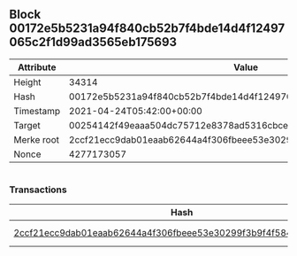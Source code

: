 ## Block 00172e5b5231a94f840cb52b7f4bde14d4f12497065c2f1d99ad3565eb175693

Attribute | Value
--- | ---
Height | 34314
Hash | 00172e5b5231a94f840cb52b7f4bde14d4f12497065c2f1d99ad3565eb175693
Timestamp | 2021-04-24T05:42:00+00:00
Target | 00254142f49eaaa504dc75712e8378ad5316cbcead634704b3734b6271167cc4
Merke root | 2ccf21ecc9dab01eaab62644a4f306fbeee53e30299f3b9f4f584c508bcbdb5f
Nonce | 4277173057

```

```

### Transactions

Hash | Amount
--- | ---
[2ccf21ecc9dab01eaab62644a4f306fbeee53e30299f3b9f4f584c508bcbdb5f](2ccf21ecc9dab01eaab62644a4f306fbeee53e30299f3b9f4f584c508bcbdb5f.md) | 10.00000000 SKEPTI 
